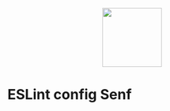 <p align="center">
  <a href="https://hellofresh.com">
    <img width="120" src="https://www.hellofresh.com/images/hellofresh-logo.svg?v=3">
  </a>
</p>

# ESLint config Senf
